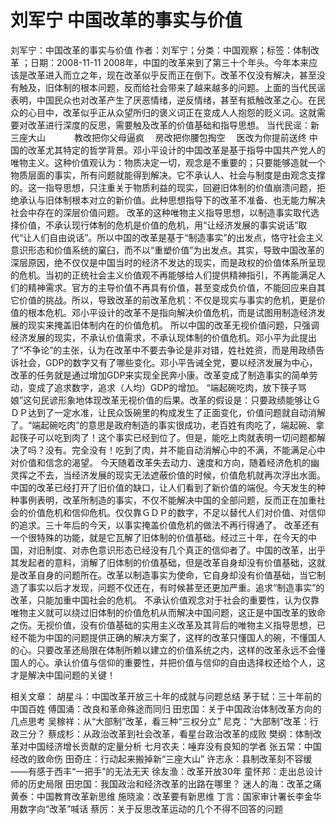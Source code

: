 # 刘军宁  中国改革的事实与价值

刘军宁：中国改革的事实与价值
作者：刘军宁；分类：中国观察；标签：体制改革 ；日期：2008-11-11
2008年，中国的改革来到了第三十个年头。今年本来应该是改革进入而立之年，现在改革似乎反而正在倒下。改革不仅没有解决，甚至没有触及，旧体制的根本问题，反而给社会带来了越来越多的问题。上面的当代民谣表明，中国民众也对改革产生了厌恶情绪，逆反情绪，甚至有抵触改革之心。在民众的心目中，改革似乎正从众望所归的褒义词正在变成人人抱怨的贬义词。这就需要对改革进行深度的反思，需要触及改革的价值基础和指导思想。
当代民谣：新三座大山　　　 教改把你父母逼疯　 房改把你腰包掏空　 医改为你提前送终
中国的改革尤其特定的哲学背景。邓小平设计的中国改革是基于指导中国共产党人的唯物主义。这种价值观认为：物质决定一切，观念是不重要的；只要能够造就一个物质层面的事实，所有问题就能得到解决。它不承认人、社会与制度是由观念支撑的。这一指导思想，只注重关于物质利益的现实，回避旧体制的价值崩溃问题，拒绝承认与旧体制根本对立的新价值。此种思想指导下的改革不准备、也无能力解决社会中存在的深层价值问题。
改革的这种唯物主义指导思想，以制造事实取代选择价值，不承认现行体制的危机是价值的危机，用“让经济发展的事实说话”取代“让人们自由说话”。所以中国的改革是基于“制造事实”的出发点，恪守社会主义意识形态和价值系统的窠臼，而不以“重塑价值”为出发点。其实，导致中国改革的深层原因，绝不仅仅是中国当时的经济不发达的现实，而是政权的价值体系所呈现的危机。当初的正统社会主义价值观不再能够给人们提供精神指引，不再能满足人们的精神需求。官方的主导价值不再具有价值，甚至变成负价值，不能回应来自其它价值的挑战。所以，导致改革的前改革危机：不仅是现实与事实的危机，更是价值的根本危机。邓小平设计的改革不是指向解决价值危机，而是试图用制造经济发展的现实来掩盖旧体制内在的价值危机。
所以中国的改革无视价值问题，只强调经济发展的现实，不承认价值需求，不承认现体制的价值危机。邓小平为此提出了“不争论”的主张，认为在改革中不要去争论是非对错，姓社姓资，而是用政绩告诉社会，GDP的数字又有了哪些变化。邓小平告诫全党，要以经济发展为中心，改革的任务就是通过增加GDP来实现全民奔小康。改革变成了制造事实的简单劳动，变成了追求数字，追求（人均）GDP的增加。
“端起碗吃肉，放下筷子骂娘”这句民谚形象地体现改革无视价值的后果。改革的假设是：只要政绩能够让ＧＤＰ达到了一定水准，让民众饭碗里的构成发生了正面变化，价值问题就自动消解了。“端起碗吃肉”的意思是政府制造的事实很成功，老百姓有肉吃了，端起碗、拿起筷子可以吃到肉了！这个事实已经到位了。但是，能吃上肉就表明一切问题都解决了吗？没有。完全没有！吃到了肉，并不能自动消解心中的不满，不能满足心中对价值和信念的渴望。
今天随着改革失去动力、速度和方向，随着经济危机的幽灵挥之不去，当经济发展的现实无法遮蔽价值的时候，价值危机就再次浮出水面。中国的改革已经打开了旧价值的缺口，让人们看到了新价值的端倪。今天发生的种种事例表明，改革所制造的事实，不仅不能解决中国的全部问题，反而正在加重社会的价值危机和信仰危机。仅仅靠ＧＤＰ的数字，不足以替代人们对价值、对信仰的追求。三十年后的今天，以事实掩盖价值危机的做法不再行得通了。
改革还有一个很特殊的功能，就是它瓦解了旧体制的价值基础。经过三十年，在今天的中国，对旧制度、对赤色意识形态已经没有几个真正的信仰者了。中国的改革，出乎其发起者的意料，消解了旧体制的价值基础，但是改革自身却没有价值基础，这就是改革自身的问题所在。改革以制造事实为使命，它自身却没有价值基础，当它制造了事实以后才发现，问题不仅还在，有时候甚至还更加严重。追求“制造事实”的改革，只能加重中国社会的危机。
不承认价值观念对于社会的重要性，认为仅靠唯物主义就可以绕过旧体制的价值危机从而解决中国问题，这正是中国改革的致命之伤。无视价值，没有价值基础的实用主义改革及其背后的唯物主义指导思想，已经不能为中国的问题提供正确的解决方案了，这样的改革只懂国人的碗，不懂国人的心。只要改革还局限在体制所赖以建立的价值系统之内，这样的改革永远不会懂国人的心。承认价值与信仰的重要性，并把价值与信仰的自由选择权还给个人，这才是解决中国问题的关键！

相关文章：
胡星斗：中国改革开放三十年的成就与问题总结
茅于轼：三十年前的中国百姓
傅国涌：改良和革命殊途而同归
田忠国：关于中国政治体制改革方向的几点思考
吴稼祥：从“大部制”改革，看三种“三权分立”
尼克：“大部制”改革：行政三分？
蔡成杉：从政治改革到社会改革，看星台政治改革的成败
樊纲：体制改革对中国经济增长贡献的定量分析
七月农夫：唾弃没有良知的学者
张五常：中国经改的致命伤
田奇庄：行动起来搬掉新“三座大山”
许志永：县制改革刻不容缓——有感于西丰“一把手”的无法无天
徐友渔：改革开放30年
童怀邦：走出总设计师的历史局限
田忠国：我国政治和经济改革的出路在哪里？
迷人的海：改革之痛
黄泰：中国教育改革新思维
施晓渝：改革要有新思维
丁言：国家审计署长李金华用数字向“改革”喊话
蔡厉：关于反思改革运动的几个不得不回答的问题